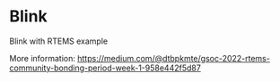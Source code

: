 # Blink
Blink with RTEMS example

More information: https://medium.com/@dtbpkmte/gsoc-2022-rtems-community-bonding-period-week-1-958e442f5d87
